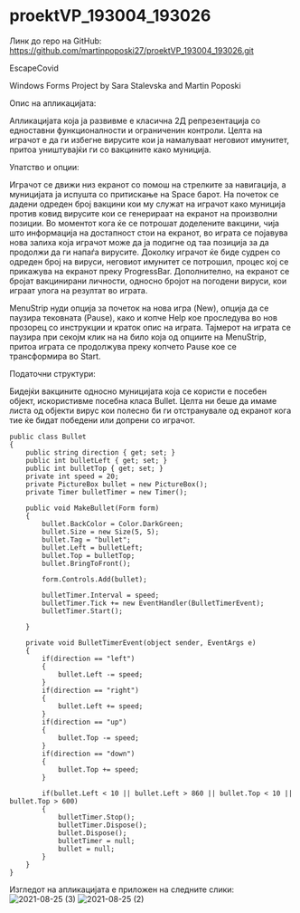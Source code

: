 # proektVP_193004_193026

Линк до repo на GitHub: https://github.com/martinpoposki27/proektVP_193004_193026.git

EscapeCovid

Windows Forms Project by Sara Stalevska and Martin Poposki

Опис на апликацијата:

Апликацијата која ја развивме е класична 2Д репрезентација со едноставни функционалности и ограниченин контроли. 
Целта на играчот е да ги избегне вирусите кои ја намалуваат неговиот имунитет, притоа уништувајќи ги со вакцините како муниција.

Упатство и опции:

Играчот се движи низ екранот со помош на стрелките за навигација, а муницијата ја испушта со притискање на Space барот.
На почеток се дадени одреден број вакцини кои му служат на играчот како муниција против ковид вирусите кои се генерираат на екранот на произволни позиции.
Во моментот кога ќе се потрошат доделените вакцини, чија што информација на достапност стои на екранот, во играта се појавува нова залиха која играчот може да ја подигне од таа позиција за да продолжи да ги напаѓа вирусите. 
Доколку играчот ќе биде судрен со одреден број на вируси, неговиот имунитет се потрошил, процес кој се прикажува на екранот преку ProgressBar.
Дополнително, на екранот се бројат вакцинирани личности, односно бројот на погодени вируси, кои играат улога на резултат во играта.

MenuStrip нуди опција за почеток на нова игра (New), опција да се паузира тековната (Pause), како и копче Help кое проследува во нов прозорец со инструкции и краток опис на играта.
Тајмерот на играта се паузира при секојм клик на на било која од опциите на MenuStrip, притоа играта се продолжува преку копчето Pause кое се трансформира во Start.

Податочни структури:

Бидејќи вакцините односно муницијата која се користи е посебен објект, искористивме посебна класа Bullet. Целта ни беше да имаме листа од објекти вирус кои полесно би ги отстранувале од екранот кога тие ќе бидат победени или допрени со играчот.


    public class Bullet
    {
        public string direction { get; set; }
        public int bulletLeft { get; set; }
        public int bulletTop { get; set; }
        private int speed = 20;
        private PictureBox bullet = new PictureBox();
        private Timer bulletTimer = new Timer();
        
        public void MakeBullet(Form form)
        {
            bullet.BackColor = Color.DarkGreen;
            bullet.Size = new Size(5, 5);
            bullet.Tag = "bullet";
            bullet.Left = bulletLeft;
            bullet.Top = bulletTop;
            bullet.BringToFront();

            form.Controls.Add(bullet);

            bulletTimer.Interval = speed;
            bulletTimer.Tick += new EventHandler(BulletTimerEvent);
            bulletTimer.Start();

        }

        private void BulletTimerEvent(object sender, EventArgs e)
        {
            if(direction == "left")
            {
                bullet.Left -= speed;
            }
            if(direction == "right")
            {
                bullet.Left += speed;
            }
            if(direction == "up")
            {
                bullet.Top -= speed;
            }
            if(direction == "down")
            {
                bullet.Top += speed;
            }

            if(bullet.Left < 10 || bullet.Left > 860 || bullet.Top < 10 || bullet.Top > 600)
            {
                bulletTimer.Stop();
                bulletTimer.Dispose();
                bullet.Dispose();
                bulletTimer = null;
                bullet = null;
            }
        }
    }
    
Изгледот на апликацијата е приложен на следните слики:
       ![2021-08-25 (3)](https://user-images.githubusercontent.com/65679767/130709774-116e58eb-632e-4b3c-bf71-0bb0ecd17c56.png)
       ![2021-08-25 (2)](https://user-images.githubusercontent.com/65679767/130709790-6fb28089-ba00-481e-82c1-2a29e032f190.png)



 
